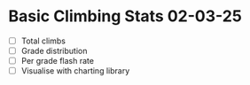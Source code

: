 # Basic Climbing Stats 02-03-25
- [ ] Total climbs
- [ ] Grade distribution
- [ ] Per grade flash rate
- [ ] Visualise with charting library